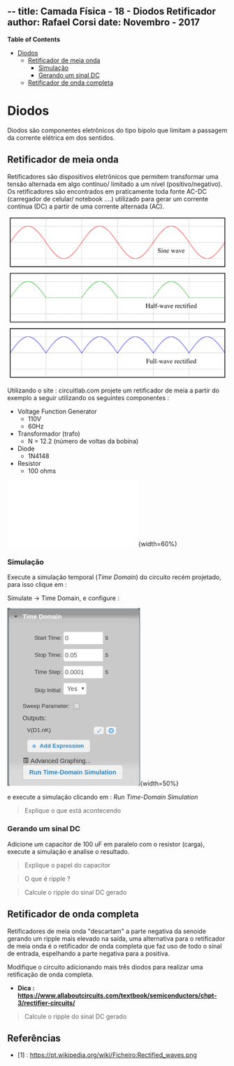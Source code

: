 --
title: Camada Física - 18 - Diodos Retificador
author: Rafael Corsi
date: Novembro - 2017
---

<!-- markdown-toc start - Don't edit this section. Run M-x markdown-toc-refresh-toc -->
**Table of Contents**

- [Diodos](#diodos)
    - [Retificador de meia onda](#retificador-de-meia-onda)
        - [Simulação](#simulação)
        - [Gerando um sinal DC](#gerando-um-sinal-dc)
    - [Retificador de onda completa](#retificador-de-onda-completa)

<!-- markdown-toc end -->

# Diodos 

Diodos são componentes eletrônicos do tipo bipolo que limitam a passagem da corrente elétrica em dos sentidos.

## Retificador de meia onda

Retificadores são dispositivos eletrônicos que permitem transformar uma tensão alternada em algo contínuo/ limitado a um nível (positivo/negativo). Os retificadores são encontrados em praticamente toda fonte AC-DC (carregador de celular/ notebook ....) utilizado para gerar um corrente contínua (DC) a partir de uma corrente alternada (AC).

![REF 1 - Exemplo de um sinal senoidal retificado em meia onda e onda completa](./figs/1-Rectified-waves.png)

Utilizando o site : circuitlab.com projete um retificador de meia a partir do exemplo a seguir utilizando os seguintes componentes :

- Voltage Function Generator 
    - 110V 
    - 60Hz
- Transformador (trafo)
    - N = 12.2 (número de voltas da bobina)
- Diode 
    - 1N4148
- Resistor
    - 100 ohms

![Retificador de meia onda](./figs/18-diode-half-retifier.pdf){width=60%}

### Simulação 

Execute a simulação temporal (*Time Domain*) do circuito recém projetado, para isso clique em :

Simulate -> Time Domain, e configure :

![Simulação no tempo](./figs/time-domain.png){width=50%}

e execute a simulação clicando em : *Run Time-Domain Simulation*

> Explique o que está acontecendo 

### Gerando um sinal DC

Adicione um capacitor de 100 uF em paralelo com o resistor (carga), execute a simulação e analise o resultado.

> Explique o papel do capacitor

> O que é ripple ? 

> Calcule o ripple do sinal DC gerado

## Retificador de onda completa

Retificadores de meia onda "descartam" a parte negativa da senoide gerando um ripple mais elevado na saída, uma alternativa para o retificador de meia onda é o retificador de onda completa que faz uso de todo o sinal de entrada, espelhando a parte negativa para a positiva.

Modifique o circuito adicionando mais três diodos para realizar uma retificação de onda completa.

- **Dica : https://www.allaboutcircuits.com/textbook/semiconductors/chpt-3/rectifier-circuits/**

> Calcule o ripple do sinal DC gerado

## Referências 

- [1] : https://pt.wikipedia.org/wiki/Ficheiro:Rectified_waves.png
